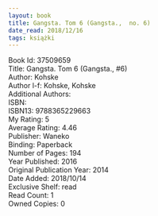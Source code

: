 ```yaml
---
layout: book
title: Gangsta. Tom 6 (Gangsta.,  no. 6)
date_read: 2018/12/16
tags: książki
---
```


Book Id: 37509659<br />
Title: Gangsta. Tom 6 (Gangsta., #6)<br />
Author: Kohske<br />
Author l-f: Kohske, Kohske<br />
Additional Authors: <br />
ISBN: <br />
ISBN13: 9788365229663<br />
My Rating: 5<br />
Average Rating: 4.46<br />
Publisher: Waneko<br />
Binding: Paperback<br />
Number of Pages: 194<br />
Year Published: 2016<br />
Original Publication Year: 2014<br />
Date Added: 2018/10/14<br />
Exclusive Shelf: read<br />
Read Count: 1<br />
Owned Copies: 0<br />


